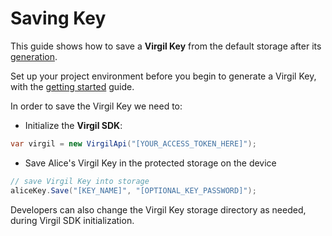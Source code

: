 # Saving Key

This guide shows how to save a **Virgil Key** from the default storage after its [generation](/docs/guides/virgil-key/generating.md).

Set up your project environment before you begin to generate a Virgil Key, with the [getting started](/docs/guides/configuration/client.md) guide.

In order to save the Virgil Key we need to:

- Initialize the **Virgil SDK**:

```cs
var virgil = new VirgilApi("[YOUR_ACCESS_TOKEN_HERE]");
```

- Save Alice's Virgil Key in the protected storage on the device

```cs
// save Virgil Key into storage
aliceKey.Save("[KEY_NAME]", "[OPTIONAL_KEY_PASSWORD]");
```

Developers can also change the Virgil Key storage directory as needed, during Virgil SDK initialization.

